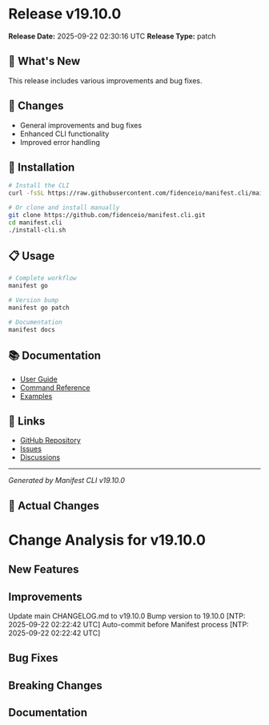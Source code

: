 # Release v19.10.0

**Release Date:** 2025-09-22 02:30:16 UTC
**Release Type:** patch

## 🎯 What's New

This release includes various improvements and bug fixes.

## 🔧 Changes

- General improvements and bug fixes
- Enhanced CLI functionality
- Improved error handling

## 🚀 Installation

```bash
# Install the CLI
curl -fsSL https://raw.githubusercontent.com/fidenceio/manifest.cli/main/install-cli.sh | bash

# Or clone and install manually
git clone https://github.com/fidenceio/manifest.cli.git
cd manifest.cli
./install-cli.sh
```

## 📋 Usage

```bash
# Complete workflow
manifest go

# Version bump
manifest go patch

# Documentation
manifest docs
```

## 📚 Documentation

- [User Guide](docs/USER_GUIDE.md)
- [Command Reference](docs/COMMAND_REFERENCE.md)
- [Examples](docs/EXAMPLES.md)

## 🔗 Links

- [GitHub Repository](https://github.com/fidenceio/fidenceio.manifest.cli)
- [Issues](https://github.com/fidenceio/fidenceio.manifest.cli/issues)
- [Discussions](https://github.com/fidenceio/fidenceio.manifest.cli/discussions)

---
*Generated by Manifest CLI v19.10.0*

## 🔧 Actual Changes

# Change Analysis for v19.10.0

## New Features


## Improvements
Update main CHANGELOG.md to v19.10.0
Bump version to 19.10.0 [NTP: 2025-09-22 02:22:42 UTC]
Auto-commit before Manifest process [NTP: 2025-09-22 02:22:42 UTC]

## Bug Fixes


## Breaking Changes


## Documentation

